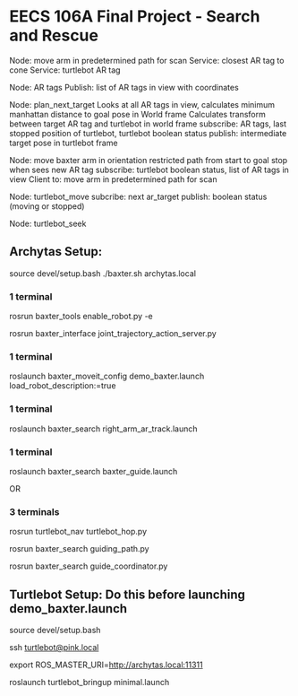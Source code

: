 # EECS 106A Final Project - Search and Rescue

Node: move arm in predetermined path for scan
Service: closest AR tag to cone
Service: turtlebot AR tag

Node: AR tags
Publish: list of AR tags in view with coordinates

Node: plan_next_target
Looks at all AR tags in view, calculates minimum manhattan distance to goal pose in World frame
Calculates transform between target AR tag and turtlebot in world frame
subscribe: AR tags, last stopped position of turtlebot, turtlebot boolean status
publish: intermediate target pose in turtlebot frame


Node: move baxter arm in orientation restricted path from start to goal
stop when sees new AR tag
subscribe: turtlebot boolean status, list of AR tags in view
Client to: move arm in predetermined path for scan

Node: turtlebot_move
subcribe: next ar_target
publish: boolean status (moving or stopped)

Node: turtlebot_seek


## Archytas Setup:

source devel/setup.bash
./baxter.sh archytas.local

### 1 terminal
rosrun baxter_tools enable_robot.py -e

rosrun baxter_interface joint_trajectory_action_server.py

### 1 terminal
roslaunch baxter_moveit_config demo_baxter.launch load_robot_description:=true

### 1 terminal
roslaunch baxter_search right_arm_ar_track.launch

### 1 terminal
roslaunch baxter_search baxter_guide.launch

OR

### 3 terminals

rosrun turtlebot_nav turtlebot_hop.py

rosrun baxter_search guiding_path.py

rosrun baxter_search guide_coordinator.py

## Turtlebot Setup: Do this before launching demo_baxter.launch
source devel/setup.bash

ssh turtlebot@pink.local

export ROS_MASTER_URI=http://archytas.local:11311

roslaunch turtlebot_bringup minimal.launch


